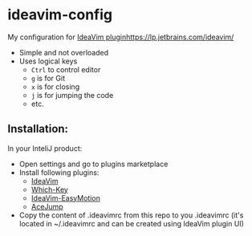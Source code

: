 # ideavim-config

My configuration for [IdeaVim plugin](https://lp.jetbrains.com/ideavim/)https://lp.jetbrains.com/ideavim/

- Simple and not overloaded
- Uses logical keys
  - `Ctrl` to control editor
  - `g` is for Git
  - `x` is for closing
  - `j` is for jumping the code
  - etc.

## Installation:
In your InteliJ product:
- Open settings and go to plugins marketplace
- Install following plugins:
  - [IdeaVim](https://plugins.jetbrains.com/plugin/164-ideavim)
  - [Which-Key](https://plugins.jetbrains.com/plugin/15976-which-key)
  - [IdeaVim-EasyMotion](https://plugins.jetbrains.com/plugin/13360-ideavim-easymotion)
  - [AceJump](https://plugins.jetbrains.com/plugin/7086-acejump)
- Copy the content of .ideavimrc from this repo to you .ideavimrc (it's located in ~/.ideavimrc and can be created using IdeaVim plugin UI)
